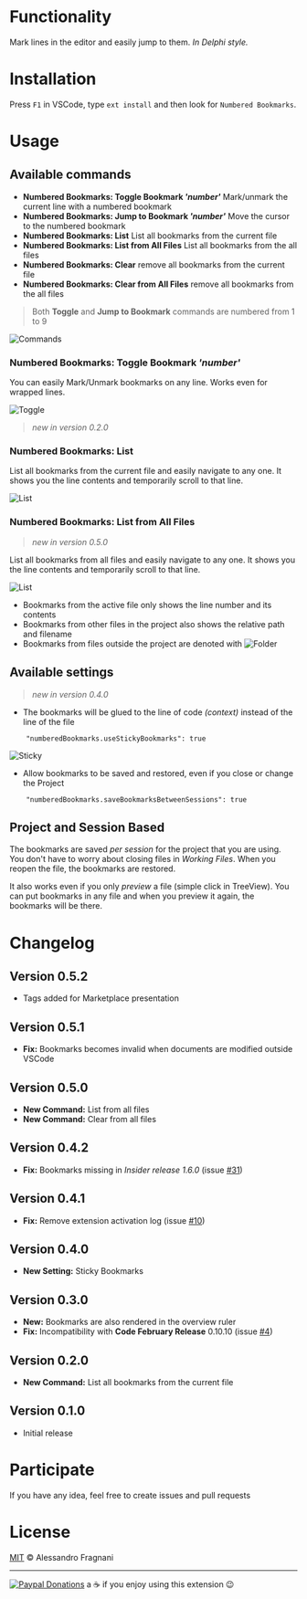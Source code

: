 # Functionality

Mark lines in the editor and easily jump to them. _In Delphi style._
# Installation

Press `F1` in VSCode, type `ext install` and then look for `Numbered Bookmarks`.

# Usage

## Available commands

* **Numbered Bookmarks: Toggle Bookmark _'number'_** Mark/unmark the current line with a numbered bookmark
* **Numbered Bookmarks: Jump to Bookmark _'number'_** Move the cursor to the numbered bookmark
* **Numbered Bookmarks: List** List all bookmarks from the current file
* **Numbered Bookmarks: List from All Files** List all bookmarks from the all files
* **Numbered Bookmarks: Clear** remove all bookmarks from the current file
* **Numbered Bookmarks: Clear from All Files** remove all bookmarks from the all files

> Both **Toggle** and **Jump to Bookmark** commands are numbered from 1 to 9

![Commands](images/numbered-bookmarks-commands.png)

### Numbered Bookmarks: Toggle Bookmark _'number'_

You can easily Mark/Unmark bookmarks on any line. Works even for wrapped lines.

![Toggle](images/numbered-bookmarks-toggle.png)

> _new in version 0.2.0_  

### Numbered Bookmarks: List

List all bookmarks from the current file and easily navigate to any one. It shows you the line contents and temporarily scroll to that line.

![List](images/numbered-bookmarks-list.gif)

### Numbered Bookmarks: List from All Files

> _new in version 0.5.0_  

List all bookmarks from all files and easily navigate to any one. It shows you the line contents and temporarily scroll to that line.

![List](images/numbered-bookmarks-list-from-all-files.gif)

* Bookmarks from the active file only shows the line number and its contents
* Bookmarks from other files in the project also shows the relative path and filename
* Bookmarks from files outside the project are denoted with ![Folder](images/bookmarks-folder-icon.png)

## Available settings

> _new in version 0.4.0_  

* The bookmarks will be glued to the line of code _(context)_ instead of the line of the file
```
    "numberedBookmarks.useStickyBookmarks": true
```

![Sticky](images/numbered-bookmarks-sticky.gif)


* Allow bookmarks to be saved and restored, even if you close or change the Project
```
    "numberedBookmarks.saveBookmarksBetweenSessions": true
```

## Project and Session Based

The bookmarks are saved _per session_ for the project that you are using. You don't have to worry about closing files in _Working Files_. When you reopen the file, the bookmarks are restored.

It also works even if you only _preview_ a file (simple click in TreeView). You can put bookmarks in any file and when you preview it again, the bookmarks will be there.

# Changelog

## Version 0.5.2

* Tags added for Marketplace presentation

## Version 0.5.1

* **Fix:** Bookmarks becomes invalid when documents are modified outside VSCode

## Version 0.5.0

* **New Command:** List from all files
* **New Command:** Clear from all files

## Version 0.4.2

* **Fix:** Bookmarks missing in _Insider release 1.6.0_ (issue [#31](https://github.com/alefragnani/vscode-numbered-bookmarks/issues/11))

## Version 0.4.1

* **Fix:** Remove extension activation log (issue [#10](https://github.com/alefragnani/vscode-numbered-bookmarks/issues/10))

## Version 0.4.0

* **New Setting:** Sticky Bookmarks 

## Version 0.3.0

* **New:** Bookmarks are also rendered in the overview ruler
* **Fix:** Incompatibility with **Code February Release** 0.10.10 (issue [#4](https://github.com/alefragnani/vscode-numbered-bookmarks/issues/4))

## Version 0.2.0

* **New Command:** List all bookmarks from the current file

## Version 0.1.0

* Initial release

# Participate

If you have any idea, feel free to create issues and pull requests

# License

[MIT](LICENSE.md) &copy; Alessandro Fragnani

---

[![Paypal Donations](https://www.paypalobjects.com/en_US/i/btn/btn_donate_SM.gif)](https://www.paypal.com/cgi-bin/webscr?cmd=_donations&business=EP57F3B6FXKTU&lc=US&item_name=Alessandro%20Fragnani&item_number=vscode%20extensions&currency_code=USD&bn=PP%2dDonationsBF%3abtn_donate_SM%2egif%3aNonHosted) a :coffee: if you enjoy using this extension :wink: